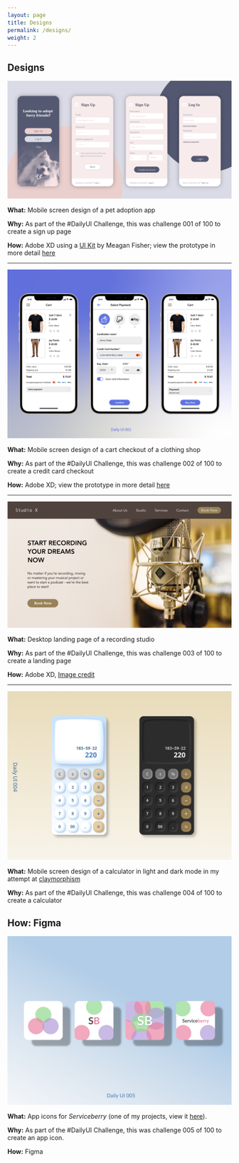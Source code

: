 ```yaml
---
layout: page
title: Designs
permalink: /designs/
weight: 2
---
```


## Designs

![Mobile screen design of a pet adoption app](../assets/DailyUI001_SignUp.png)

<!--  
<figure>
  <img src="../assets/DailyUI001_SignUp.png" alt="Mobile screen design of a pet adoption app">
  <figcaption style="text-align: center; color: #6c757d;">Mobile screen design of a pet adoption app</figcaption>
</figure>
-->

**What:** Mobile screen design of a pet adoption app

**Why:** As part of the #DailyUI Challenge, this was challenge 001 of 100 to create a sign up page

**How:** Adobe XD using a [UI Kit](https://www.behance.net/gallery/62932019/Pawtastic-UI-Kit-for-Adobe-XD) by Meagan Fisher; view the prototype in more detail [here](https://xd.adobe.com/view/fdc58c32-f702-4884-bba4-3dd1b8906e9e-a896/)

---
![Mobile screen design of a cart checkout of a clothing shop](../assets/DailyUI/DailyUI002_CreditCardCheckout_Dribbble.png)

**What:** Mobile screen design of a cart checkout of a clothing shop

**Why:** As part of the #DailyUI Challenge, this was challenge 002 of 100 to create a credit card checkout

**How:** Adobe XD; view the prototype in more detail [here](https://xd.adobe.com/view/e8308e2c-3e1f-4e9b-8703-7defe30ff5e9-bd63/)

---
![Desktop landing page of a recording studio](../assets/DailyUI/DailyUI003_LandingPage.png)

**What:** Desktop landing page of a recording studio

**Why:** As part of the #DailyUI Challenge, this was challenge 003 of 100 to create a landing page

**How:** Adobe XD, [Image credit](https://unsplash.com/photos/PfdyEAD213o)

---
![Mobile screen design of a calculator in light and dark mode](../assets/DailyUI/DailyUI004_Calculator.png)

**What:** Mobile screen design of a calculator in light and dark mode in my attempt at [claymorphism](https://hype4.academy/articles/design/claymorphism-in-user-interfaces)

**Why:** As part of the #DailyUI Challenge, this was challenge 004 of 100 to create a calculator

**How:** Figma
---
![Varous app icons](../assets/DailyUI/DailyUI005_AppIcon.png)

**What:** App icons for *Serviceberry* (one of my projects, view it [here](https://pttn27.github.io/portfolio/projects/serviceberry-project)).

**Why:** As part of the #DailyUI Challenge, this was challenge 005 of 100 to create an app icon.

**How:** Figma